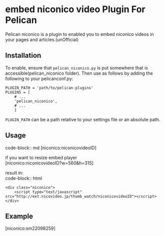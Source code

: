 embed niconico video Plugin For Pelican
==================================

Pelican niconico is a plugin to enabled you to embed niconico videos in your pages
and articles.(unOfficial)


Installation
------------

To enable, ensure that `pelican_niconico.py` is put somewhere that is accessible(pelican_niconico folder).
Then use as follows by adding the following to your pelicanconf.py:

    PLUGIN_PATH = 'path/to/pelican-plugins'
    PLUGINS = [
        # ...
        'pelican_niconico',
        # ...
        ]

`PLUGIN_PATH` can be a path relative to your settings file or an absolute path.

Usage
-----
code-block:: md
[niconico:niconicovideoID]  
  
if you want to resize embed player  
[niconico:niconicovideoID?w=560&h=315]  
  
  
result in:  
code-block:: html  
      
    <div class="niconico">  
        <script type="text/javascript" src="http://ext.nicovideo.jp/thumb_watch/niconicovideoID"></script>  
    </div>  
  

Example
-----
[niconico:sm22098259]  
  